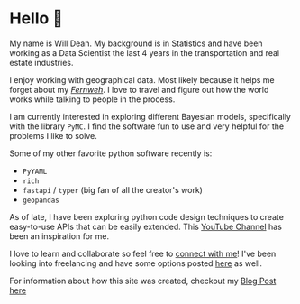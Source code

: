 # Hello :wave:

My name is Will Dean. My background is in Statistics and have been working as a Data Scientist the last 4 years in the transportation and real estate industries. 

I enjoy working with geographical data. Most likely because it helps me forget about my [*Fernweh*](https://www.linguee.de/deutsch-englisch/search?source=auto&query=fernweh). I love to travel and figure out how the world works while talking to people in the process. 

I am currently interested in exploring different Bayesian models, specifically with the library `PyMC`. I find the software fun to use and very helpful for the problems I like to solve. 

Some of my other favorite python software recently is:  

- `PyYAML`
- `rich`
- `fastapi` / `typer` (big fan of all the creator's work)
- `geopandas`

As of late, I have been exploring python code design techniques to create easy-to-use APIs that can be easily extended. This [YouTube Channel](https://www.youtube.com/c/ArjanCodes) has been an inspiration for me. 

I love to learn and collaborate so feel free to [connect with me](https://www.linkedin.com/in/williambdean/)! I've been looking into freelancing and have some options posted [here](https://www.fiverr.com/williamdean600?up_rollout=true) as well. 

For information about how this site was created, checkout my [Blog Post here](blog/posts/2022/site-setup)


